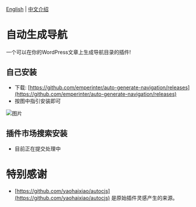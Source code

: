 [English](README.md) | [中文介绍](READEME_cn.md)

# 自动生成导航

一个可以在你的WordPress文章上生成导航目录的插件!

## 自己安装

- 下载: [https://github.com/emperinter/auto-generate-navigation/releases](https://github.com/emperinter/auto-generate-navigation/releases)
- 按图中指引安装即可

![图片](https://user-images.githubusercontent.com/20177836/166665366-08b68697-0c32-4131-a851-d27cef78175b.png)

## 插件市场搜索安装

- 目前正在提交处理中

# 特别感谢

- [https://github.com/yaohaixiao/autocjs](https://github.com/yaohaixiao/autocjs) 是原始插件灵感产生的来源。
